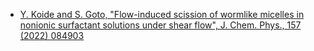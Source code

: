 -  [Y. Koide and S. Goto, "Flow-induced scission of wormlike micelles in nonionic surfactant solutions under shear flow", J. Chem. Phys., 157 (2022) 084903](https://aip.scitation.org/doi/10.1063/5.0096830)
